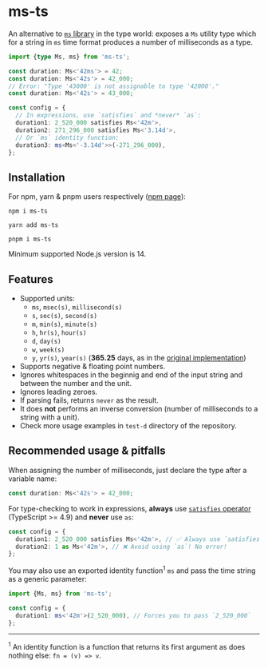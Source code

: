 # ms-ts

An alternative to [`ms` library](https://www.npmjs.com/package/ms) in the type world: exposes a `Ms` utility type which for a string in `ms` time format produces a number of milliseconds as a type.

```ts
import {type Ms, ms} from 'ms-ts';

const duration: Ms<'42ms'> = 42;
const duration: Ms<'42s'> = 42_000;
// Error: "Type '43000' is not assignable to type '42000'."
const duration: Ms<'42s'> = 43_000;

const config = {
  // In expressions, use `satisfies` and *never* `as`:
  duration1: 2_520_000 satisfies Ms<'42m'>,
  duration2: 271_296_000 satisfies Ms<'3.14d'>,
  // Or `ms` identity function:
  duration3: ms<Ms<'-3.14d'>>(-271_296_000),
};
```

## Installation

For npm, yarn & pnpm users respectively ([npm page](https://www.npmjs.com/package/ms-ts)):

```shell
npm i ms-ts

yarn add ms-ts

pnpm i ms-ts
```

Minimum supported Node.js version is 14.

## Features

* Supported units:
  - `ms`, `msec(s)`, `millisecond(s)`
  - `s`, `sec(s)`, `second(s)`
  - `m`, `min(s)`, `minute(s)`
  - `h`, `hr(s)`, `hour(s)`
  - `d`, `day(s)`
  - `w`, `week(s)`
  - `y`, `yr(s)`, `year(s)` (**365.25** days, as in the [original implementation](https://github.com/vercel/ms/blob/78ce59eab01c197b9133bf9752ae01fbc11f4976/src/index.ts#LL7C15-L7C21))
* Supports negative & floating point numbers.
* Ignores whitespaces in the beginnig and end of the input string and between the number and the unit.
* Ignores leading zeroes.
* If parsing fails, returns `never` as the result.
* It does **not** performs an inverse conversion (number of milliseconds to a string with a unit).
* Check more usage examples in `test-d` directory of the repository.

## Recommended usage & pitfalls

When assigning the number of milliseconds, just declare the type after a variable name:

```ts
const duration: Ms<'42s'> = 42_000;
```

For type-checking to work in expressions, **always** use [`satisfies` operator](https://www.typescriptlang.org/docs/handbook/release-notes/typescript-4-9.html#the-satisfies-operator) (TypeScript >= 4.9) and **never** use `as`:

```ts
const config = {
  duration1: 2_520_000 satisfies Ms<'42m'>, // ✅ Always use `satisfies` in expresions to assert a type
  duration2: 1 as Ms<'42m'>, // ❌ Avoid using `as`! No error!
};
```

You may also use an exported identity function<sup>1</sup> `ms` and pass the time string as a generic parameter:

```ts
import {Ms, ms} from 'ms-ts';

const config = {
  duration1: ms<'42m'>(2_520_000), // Forces you to pass `2_520_000`
};
```

---

<sup>1</sup> An identity function is a function that returns its first argument as does nothing else: `fn = (v) => v`.
